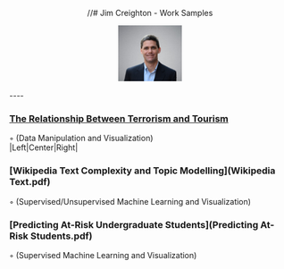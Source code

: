 <p align="center">
  //# Jim Creighton - Work Samples
</p>
<p align="center">
  <img src="Jim%20Creighton.jpg" height="100px"/>
</p>
----

### [The Relationship Between Terrorism and Tourism](Terrorism_Tourism_Final_Report.pdf)  
◦ (Data Manipulation and Visualization)  
|Left|Center|Right|
  
### [Wikipedia Text Complexity and Topic Modelling](Wikipedia Text.pdf)  
◦ (Supervised/Unsupervised Machine Learning and Visualization)  
  
### [Predicting At-Risk Undergraduate Students](Predicting At-Risk Students.pdf)  
◦ (Supervised Machine Learning and Visualization)  
